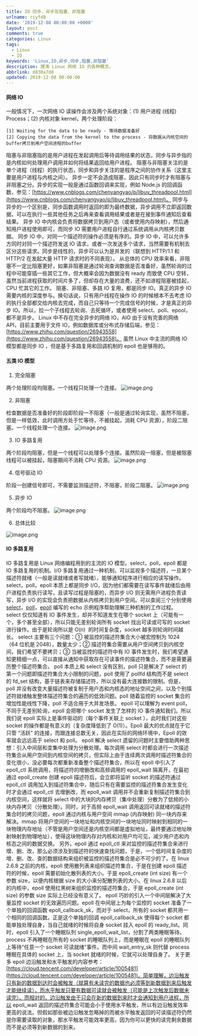 ```yaml
---
title: IO 同步、异步及阻塞、非阻塞
urlname: riyfd8
date: '2019-12-08 00:00:00 +0000'
layout: post
comments: true
categories: Linux
tags:
  - Linux
  - IO
keywords: 'Linux,IO,异步,同步,阻塞,非阻塞'
description: 理清 Linux 网络 IO 的各种概念。
abbrlink: d830a7d8
updated: 2019-12-08 00:00:00
---
```


#### 网络 IO 

一般情况下，一次网络 IO 读操作会涉及两个系统对象：(1) 用户进程 (线程) Process；(2) 内核对象 kernel，两个处理阶段：

```
[1] Waiting for the data to be ready - 等待数据准备好
[2] Copying the data from the kernel to the process - 将数据从内核空间的buffer拷贝到用户空间进程的buffer
```

阻塞与非阻塞指的是用户进程在发起调用后等待调用结果的状态，同步与异步指的是内核如何处理用户调用并如何将结果返回给用户进程。
阻塞与非阻塞关注的是单个进程（线程）的执行状态，同步和异步关注的是程序之间的协作关系（这里主要是用户进程与内核之间）。
异步一定不会造成阻塞，因此只有同步时才有阻塞与非阻塞之分。异步的实现一般是通过函数回调来实现，例如 Node.js 的回调函数，参见：[https://www.cnblogs.com/chenyangyao/p/libuv_threadpool.html](https://www.cnblogs.com/chenyangyao/p/libuv_threadpool.html)。
同步与异步的一个区别是，同步函数调用时返回的即为最终数据，异步调用不立即返回数据，可以在执行一些其他任务之后再来查看调用结果或者是在接到事件通知后查看结果。
异步 IO 中内核会负责将数据拷贝到用户态（或者使用内存映射），然后通知用户进程使用即可，而同步 IO 需要用户进程自行通过系统调用从内核拷贝数据。
同步 IO 中，对同一个描述符的操作必须是有序的。异步 IO 中，可以允许多方同时对同一个描述符发送 IO 请求，或者一次发送多个请求，当然需要有机制去区分这些请求。同步是线性的，异步可以认为是并发的（联想到 HTTP/1.1 和 HTTP/2 在发起大量 HTTP 请求时的不同表现）。
从总体的 CPU 效率来看，非阻塞不一定比阻塞更好，如果非阻塞是通过轮询查询数据是否准备好，虽然轮询的过程中可能穿插一些其它工作，但大概率会因为数据没有 ready 而致使 CPU 空转，虽然当前进程获取的时间片多了，但却存在大量的浪费，还不如进程阻塞被挂起，CPU 忙其它的工作。
阻塞、非阻塞、多路 IO 复用，都是同步 IO。真正的异步 IO 需要内核的深度参与。换句话说，只有用户线程在操作 IO 的时候根本不去考虑 IO 的执行全部都交给内核去完成，而自己只等待一个完成信号的时候，才是真正的异步 IO。所以，拉一个子线程去轮询、去死循环，或者使用 select、poll、epool，都不是异步。
Linux 中不存在完全异步的网络 IO，AIO 由于没有完善的网络 API，目前主要用于文件 IO，例如数据库或分布式存储后端，参见：[https://www.zhihu.com/question/26943558](https://www.zhihu.com/question/26943558)。
虽然 Linux 中主流的网络 IO 模型都是同步 IO ，但是基于多路复用和回调机制的 epoll 也是够用的。

#### 五类 IO 模型

1. 完全阻塞

两个处理阶段均阻塞。一个线程只处理一个连接。
![image.png](https://cdn.nlark.com/yuque/0/2019/png/182657/1575800282968-bce27934-e535-49b8-8c25-2945f7d2ce70.png#align=left&display=inline&height=291&name=image.png&originHeight=291&originWidth=550&size=33321&status=done&style=none&width=550)

2. 非阻塞

检查数据是否准备好的阶段即阶段一不阻塞（一般是通过轮询实现，虽然不阻塞，但是一样低效，此时调用方处于忙等待，不被挂起，消耗 CPU 资源），阶段二阻塞。一个线程处理一个连接。
![image.png](https://cdn.nlark.com/yuque/0/2019/png/182657/1575800363874-2e57da37-f74c-4dd4-b75c-6a7db13bb99d.png#align=left&display=inline&height=291&name=image.png&originHeight=291&originWidth=550&size=40341&status=done&style=none&width=550)

3. IO 多路复用

两个阶段均阻塞，但是一个线程可以处理多个连接。虽然阶段一阻塞，但是被阻塞线程可以被挂起，阻塞期间不消耗 CPU 资源。
![image.png](https://cdn.nlark.com/yuque/0/2019/png/182657/1575800468227-7354dc16-071b-459d-a472-33103ef6e76d.png#align=left&display=inline&height=299&name=image.png&originHeight=299&originWidth=550&size=42845&status=done&style=none&width=550)

4. 信号驱动 IO

阶段一创建信号即可，不需要监测描述符，不阻塞，阶段二阻塞。
![image.png](https://cdn.nlark.com/yuque/0/2019/png/182657/1575800792427-fc0c4e8f-336a-4c86-a3b0-646238b5c2ca.png#align=left&display=inline&height=313&name=image.png&originHeight=313&originWidth=550&size=44205&status=done&style=none&width=550)

5. 异步 IO

两个阶段均不阻塞。
![image.png](https://cdn.nlark.com/yuque/0/2019/png/182657/1575800815863-ec7fe271-d1a0-4e49-a4ba-8e5d5990e151.png#align=left&display=inline&height=327&name=image.png&originHeight=327&originWidth=550&size=41762&status=done&style=none&width=550)

6. 总体比较

![image.png](https://cdn.nlark.com/yuque/0/2019/png/182657/1575804118240-0ad5c30f-e984-45fc-b945-a6ca192fefa7.png#align=left&display=inline&height=328&name=image.png&originHeight=328&originWidth=587&size=87015&status=done&style=none&width=587)

#### IO 多路复用

IO 多路复用是 Linux 网络编程用到的主流的 IO 模型。select，poll，epoll 都是 IO 多路复用的机制。I/O 多路复用通过一种机制，可以监视多个描述符，一旦某个描述符就绪（一般是读就绪或者写就绪），能够通知程序进行相应的读写操作。 select，poll，epoll 本质上都是同步 I/O，因为他们都需要在读写事件就绪后由用户进程负责执行读写，且读写过程是阻塞的，而异步 I/O 则无需用户进程负责读写，异步 I/O 的实现会负责把数据从内核拷贝到用户空间。可以查阅三个分别使用 [select](http://www.cnblogs.com/Anker/archive/2013/08/14/3258674.html)，[poll](http://www.cnblogs.com/Anker/archive/2013/08/15/3261006.html)，[epoll](http://www.cnblogs.com/Anker/archive/2013/08/17/3263780.html) 编写的 echo 示例程序帮助理解三种机制的工作过程。
select 仅仅知道有 IO 事件发生，却并不知道发生在哪个 socket 上（可能有一个，多个甚至全部），所以只能无差别轮询所有 socket 找出可读或可写的 socket 进行操作。由于是轮询所以是 O(n)  的时间复杂度，socket 越多则轮询时间越长。
select 主要有三个问题：① 被监控的描述符集合大小被宏控制为 1024 （64 位机是 2048），数量太少；② 描述符集合需要从用户空间拷贝到内核空间，我们希望不要拷贝；③ 当被监控的描述符中有 IO 事件发生时，我们希望通知更精细一点，可以直接从通知中获取存在可读事件的描述符集合，而不是需要遍历整个描述符集合。
poll 本质上和 select 没有区别，poll 只是解决了 select 的第一个问题即描述符集合大小限制的问题，poll 使用了 pollfd 结构而不是 select 的 fd_set 结构，基于链表来存储描述符，所以没有最大连接数的限制。但是，poll 并没有改变大量描述符被复制于用户态和内核态的地址空间之间，以及个别描述符就绪触发整体描述符集合的遍历的低效问题。poll 随着监控的 socket 集合的增加性能线性下降，poll 不适合用于大并发场景。
epoll 可以理解为 event poll，不同于无差别轮询，epoll 会把哪个 socket 发生了怎样的 IO 事件通知我们。所以我们说 epoll 实际上是事件驱动的（每个事件关联上 socket ），此时我们对这些 socket 的操作都是有意义的（复杂度降低到了 O(1)）。Epoll 最大的优点就在于它只管 “活跃” 的连接，而跟连接总数无关，因此在实际的网络环境中，Epoll 的效率就会远远高于 select 和 poll。
epoll 解决 select 遗留的问题时主要借助两种思想：引入中间层和变集中处理为分散处理。每次调用 select 时都会进行一次描述符集合从用户空间到内核空间的拷贝，但实际上由于连续两次调用时描述符集合的变化很小，没必要每次都重新准备整个描述符集合，所以在 epoll 中引入了 epoll_ctl 系统调用，将描述符的增删改和高频调用的 epoll_wait 隔离开，在最初通过 epoll_create 创建 epoll 描述符后，会立即将监听 socket 的描述符通过 epoll_ctl 调用加入到描述符集合中，随后只有在需要监控的描述符集合发生变化时才会通过 epoll_ctl 去增删改，而 epoll_wait 调用并不会重新复制描述符集合到内核空间，这样就将 select 中的大块的内存拷贝（集中处理）分散为了低频的小块内存拷贝（分散处理）。同时，对于高频 epoll_wait 调用返回可读就绪的描述符集合时的拷贝问题，epoll 通过内核与用户空间 mmap (内存映射) 同一块内存来解决。mmap 将用户空间的一块地址和内核空间的一块地址同时映射到相同的一块物理内存地址（不管是用户空间还是内核空间都是虚拟地址，最终要通过地址映射映射到物理地址），使得这块物理内存对内核和对用户均可见，减少用户态和内核态之间的数据交换。
另外，epoll 通过 epoll_ctl 来对监控的描述符集合来进行增、删、改，那么必须涉及到描述符的快速查找问题，于是，一个低时间复杂度的增、删、改、查的数据结构来组织被监控的描述符集合是必不可少的了。在 linux 2.6.8 之前的内核，epoll 使用散列表来组织描述符集合，于是在创建 epoll 描述符的时候，epoll 需要初始化散列表的大小。于是 epoll_create (int size) 有一个参数 size，以便内核根据 size 的大小来分配散列表的大小。在 linux 2.6.8 以后的内核中，epoll 使用红黑树来组织监控的描述符集合，于是 epoll_create (int size) 的参数 size 实际上已经没有意义了。
epoll 巧妙的引入一个中间层解决了大量监控 socket 的无效遍历问题。epoll 在中间层上为每个监控的 socket 准备了一个单独的回调函数 epoll_callback_sk，而对于 select，所有的 socket 都共用一个相同的回调函数。正是这个单独的回调 epoll_callback_sk 使得每个 socket 都能单独处理自身，当自己就绪的时候将自身 socket 挂入 epoll 的 ready_list。同时，epoll 引入了一个睡眠队列 single_epoll_wait_list，分割了两类睡眠等待。process 不再睡眠在所有的 socket 的睡眠队列上，而是睡眠在 epoll 的睡眠队列上等待“任意一个 socket 可读就绪”事件。而中间 wait_entry_sk 则代替 process 睡眠在具体的 socket 上，当 socket 就绪的时候，它就可以处理自身了。
关于更多 epoll 边沿触发和水平触发的内容参考：[https://cloud.tencent.com/developer/article/1005481](https://cloud.tencent.com/developer/article/1005481)。简单理解，边沿触发只有新的数据到达时会被触发（就算有未读完的数据也必须等到新数据到来后触发才能继续读），而水平触发只要有数据可读就会被触发（可能是上次触发后数据未读完）。而相对的，边沿触发由于只会在新的数据到来时才会通知到用户进程，所以 epoll_wait 返回的描述符集合可能会小于使用水平触发，所以有边沿触发效率更高的说法。但假如那些被边沿触发忽略掉的而被水平触发返回的可读描述符仍然是你需要读取的对象，那水平触发可能效率更高，因为你可以更快的读完剩余数据而不是必须等到新数据的到来。
